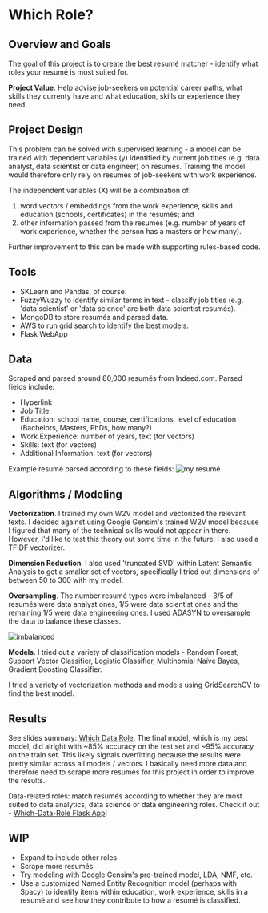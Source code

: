 # Which Role?

## Overview and Goals
The goal of this project is to create the best resumé matcher - identify what roles your resumé is most suited for.

**Project Value**. Help advise job-seekers on potential career paths, what skills they currenty have and what education, skills or experience they need.

## Project Design
This problem can be solved with supervised learning - a model can be trained with dependent variables (y) identified by current job titles (e.g. data analyst, data scientist or data engineer) on resumés. Training the model would therefore only rely on resumés of job-seekers with work experience. 

The independent variables (X) will be a combination of:
1. word vectors / embeddings from the work experience, skills and education (schools, certificates) in the resumés; and
2. other information passed from the resumés (e.g. number of years of work experience, whether the person has a masters or how many).

Further improvement to this can be made with supporting rules-based code.

## Tools
+ SKLearn and Pandas, of course.
+ FuzzyWuzzy to identify similar terms in text - classify job titles (e.g. 'data scientist' or 'data science' are both data scientist resumés).
+ MongoDB to store resumés and parsed data.
+ AWS to run grid search to identify the best models.
+ Flask WebApp

## Data
Scraped and parsed around 80,000 resumés from Indeed.com.
Parsed fields include: 
+ Hyperlink
+ Job Title
+ Education: school name, course, certifications, level of education (Bachelors, Masters, PhDs, how many?)
+ Work Experience: number of years, text (for vectors)
+ Skills: text (for vectors)
+ Additional Information: text (for vectors)

Example resumé parsed according to these fields:
![my resumé](https://github.com/Karawkz/which_role/blob/master/Kara_Bethany_Liu_resum%C3%A9.png "my resumé")

## Algorithms / Modeling
**Vectorization**. I trained my own W2V model and vectorized the relevant texts. I decided against using Google Gensim's trained W2V model because I figured that many of the technical skills would not appear in there. However, I'd like to test this theory out some time in the future. I also used a TFIDF vectorizer.

**Dimension Reduction**. I also used 'truncated SVD' within Latent Semantic Analysis to get a smaller set of vectors, specifically I tried out dimensions of between 50 to 300 with my model.

**Oversampling**. The number resumé types were imbalanced - 3/5 of resumés were data analyst ones, 1/5 were data scientist ones and the remaining 1/5 were data engineering ones. I used ADASYN to oversample the data to balance these classes.

![imbalanced](https://github.com/Karawkz/which_role/blob/master/imbalance.png "too many analysts")

**Models**. I tried out a variety of classification models - Random Forest, Support Vector Classifier, Logistic Classifier, Multinomial Naïve Bayes, Gradient Boosting Classifier.

I tried a variety of vectorization methods and models using GridSearchCV to find the best model.

## Results
See slides summary: [Which Data Role](https://github.com/Karawkz/which_role/blob/master/which%20data%20role.pdf). The final model, which is my best model, did alright with ~85% accuracy on the test set and ~95% accuracy on the train set. This likely signals overfitting because the results were pretty similar across all models / vectors. I basically need more data and therefore need to scrape more resumés for this project in order to improve the results.

Data-related roles: match resumés according to whether they are most suited to data analytics, data science or data engineering roles.
Check it out - [Which-Data-Role Flask App](https://whichdatarole.herokuapp.com/)!

## WIP
+ Expand to include other roles.
+ Scrape more resumés.
+ Try modeling with Google Gensim's pre-trained model, LDA, NMF, etc.
+ Use a customized Named Entity Recognition model (perhaps with Spacy) to identify items within education, work experience, skills in a resumé and see how they contribute to how a resumé is classified.
